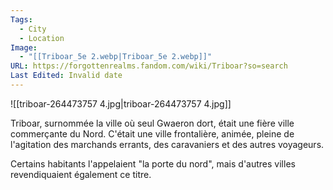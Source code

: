 ```yaml
---
Tags:
  - City
  - Location
Image:
  - "[[Triboar_5e 2.webp|Triboar_5e 2.webp]]"
URL: https://forgottenrealms.fandom.com/wiki/Triboar?so=search
Last Edited: Invalid date
---
```

![[triboar-264473757 4.jpg|triboar-264473757 4.jpg]]

Triboar, surnommée la ville où seul Gwaeron dort, était une fière ville commerçante du Nord. C'était une ville frontalière, animée, pleine de l'agitation des marchands errants, des caravaniers et des autres voyageurs.

Certains habitants l'appelaient "la porte du nord", mais d'autres villes revendiquaient également ce titre.